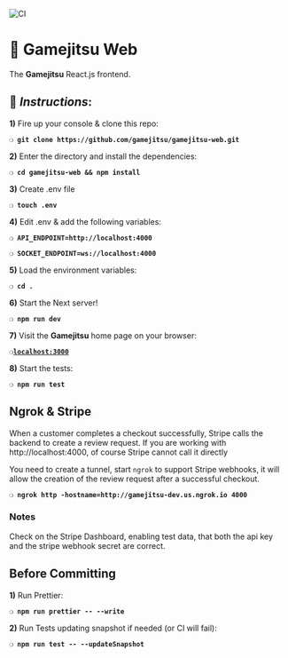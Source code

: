 ![CI](https://github.com/gamejitsu/gamejitsu-web/workflows/CI/badge.svg)

# :space_invader: Gamejitsu Web

The **Gamejitsu** React.js frontend.

## :page_with_curl:  _Instructions_:

**1)** Fire up your console & clone this repo:

__`❍ git clone https://github.com/gamejitsu/gamejitsu-web.git`__

**2)** Enter the directory and install the dependencies:

__`❍ cd gamejitsu-web && npm install`__

**3)** Create .env file

__`❍ touch .env`__

**4)** Edit .env & add the following variables:

__`❍ API_ENDPOINT=http://localhost:4000`__

__`❍ SOCKET_ENDPOINT=ws://localhost:4000`__

**5)** Load the environment variables:

__`❍ cd .`__

**6)** Start the Next server!

__`❍ npm run dev`__

**7)** Visit the **Gamejitsu** home page on your browser:

__`❍`[`localhost:3000`](http://localhost:3000)__

**8)** Start the tests:

__`❍ npm run test`__

## Ngrok & Stripe

When a customer completes a checkout successfully, Stripe calls the backend to create a review request.
If you are working with http://localhost:4000, of course Stripe cannot call it directly

You need to create a tunnel, start `ngrok` to support Stripe webhooks, it will allow the creation of the review request after a successful checkout.

__`❍ ngrok http -hostname=http://gamejitsu-dev.us.ngrok.io 4000`__

### Notes

Check on the Stripe Dashboard, enabling test data, that both the api key and the stripe webhook secret are correct.

## Before Committing

**1)** Run Prettier:

__`❍ npm run prettier -- --write`__

**2)** Run Tests updating snapshot if needed (or CI will fail):

__`❍ npm run test -- --updateSnapshot`__
